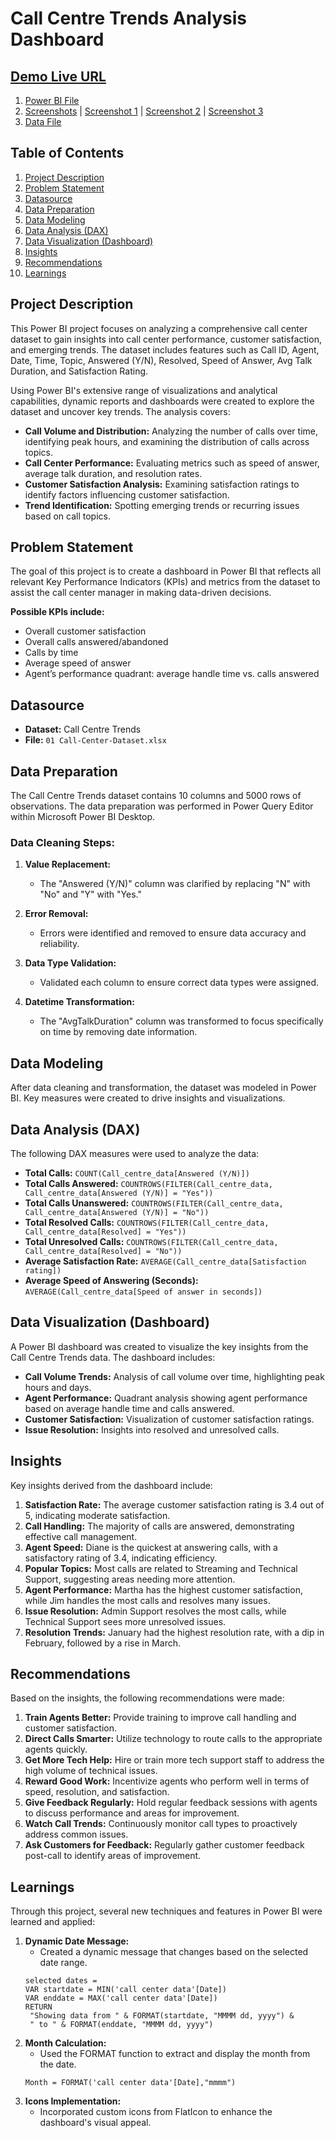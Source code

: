 # Call Centre Trends Analysis Dashboard

## [Demo Live URL](https://www.novypro.com/project/call-centre-trends-analysis-dashboard-2)
1. [Power BI File](https://github.com/ksharma1908/pwc-virutal-internship/blob/main/Task1_Call_Centre_Trend/Task1_Call_Centre_Trends.pbix)
2. [Screenshots](https://github.com/ksharma1908/pwc-virutal-internship/tree/main/Task1_Call_Centre_Trend/Screenshots) | [Screenshot 1](https://github.com/ksharma1908/pwc-virutal-internship/blob/main/Task1_Call_Centre_Trend/Screenshots/screenshot_1.JPG) | [Screenshot 2](https://github.com/ksharma1908/pwc-virutal-internship/blob/main/Task1_Call_Centre_Trend/Screenshots/screenshot_2.JPG) | [Screenshot 3](https://github.com/ksharma1908/pwc-virutal-internship/blob/main/Task1_Call_Centre_Trend/Screenshots/screenshot_3.JPG)
3. [Data File](https://github.com/ksharma1908/pwc-virutal-internship/blob/main/Task1_Call_Centre_Trend/01_Call_Center_Dataset.xlsx)

## Table of Contents
1. [Project Description](#project-description)
2. [Problem Statement](#problem-statement)
3. [Datasource](#datasource)
4. [Data Preparation](#data-preparation)
5. [Data Modeling](#data-modeling)
6. [Data Analysis (DAX)](#data-analysis-dax)
7. [Data Visualization (Dashboard)](#data-visualization-dashboard)
8. [Insights](#insights)
9. [Recommendations](#recommendations)
10. [Learnings](#learnings)

## Project Description
This Power BI project focuses on analyzing a comprehensive call center dataset to gain insights into call center performance, customer satisfaction, and emerging trends. The dataset includes features such as Call ID, Agent, Date, Time, Topic, Answered (Y/N), Resolved, Speed of Answer, Avg Talk Duration, and Satisfaction Rating.

Using Power BI's extensive range of visualizations and analytical capabilities, dynamic reports and dashboards were created to explore the dataset and uncover key trends. The analysis covers:

- **Call Volume and Distribution:** Analyzing the number of calls over time, identifying peak hours, and examining the distribution of calls across topics.
- **Call Center Performance:** Evaluating metrics such as speed of answer, average talk duration, and resolution rates.
- **Customer Satisfaction Analysis:** Examining satisfaction ratings to identify factors influencing customer satisfaction.
- **Trend Identification:** Spotting emerging trends or recurring issues based on call topics.

## Problem Statement
The goal of this project is to create a dashboard in Power BI that reflects all relevant Key Performance Indicators (KPIs) and metrics from the dataset to assist the call center manager in making data-driven decisions.

**Possible KPIs include:**
- Overall customer satisfaction
- Overall calls answered/abandoned
- Calls by time
- Average speed of answer
- Agent’s performance quadrant: average handle time vs. calls answered

## Datasource
- **Dataset:** Call Centre Trends
- **File:** `01 Call-Center-Dataset.xlsx`

## Data Preparation
The Call Centre Trends dataset contains 10 columns and 5000 rows of observations. The data preparation was performed in Power Query Editor within Microsoft Power BI Desktop.

### Data Cleaning Steps:
1. **Value Replacement:**
    - The "Answered (Y/N)" column was clarified by replacing "N" with "No" and "Y" with "Yes."

2. **Error Removal:**
    - Errors were identified and removed to ensure data accuracy and reliability.

3. **Data Type Validation:**
    - Validated each column to ensure correct data types were assigned.

4. **Datetime Transformation:**
    - The "AvgTalkDuration" column was transformed to focus specifically on time by removing date information.

## Data Modeling
After data cleaning and transformation, the dataset was modeled in Power BI. Key measures were created to drive insights and visualizations.

## Data Analysis (DAX)
The following DAX measures were used to analyze the data:

- **Total Calls:** `COUNT(Call_centre_data[Answered (Y/N)])`
- **Total Calls Answered:** `COUNTROWS(FILTER(Call_centre_data, Call_centre_data[Answered (Y/N)] = "Yes"))`
- **Total Calls Unanswered:** `COUNTROWS(FILTER(Call_centre_data, Call_centre_data[Answered (Y/N)] = "No"))`
- **Total Resolved Calls:** `COUNTROWS(FILTER(Call_centre_data, Call_centre_data[Resolved] = "Yes"))`
- **Total Unresolved Calls:** `COUNTROWS(FILTER(Call_centre_data, Call_centre_data[Resolved] = "No"))`
- **Average Satisfaction Rate:** `AVERAGE(Call_centre_data[Satisfaction rating])`
- **Average Speed of Answering (Seconds):** `AVERAGE(Call_centre_data[Speed of answer in seconds])`

## Data Visualization (Dashboard)
A Power BI dashboard was created to visualize the key insights from the Call Centre Trends data. The dashboard includes:

- **Call Volume Trends:** Analysis of call volume over time, highlighting peak hours and days.
- **Agent Performance:** Quadrant analysis showing agent performance based on average handle time and calls answered.
- **Customer Satisfaction:** Visualization of customer satisfaction ratings.
- **Issue Resolution:** Insights into resolved and unresolved calls.

## Insights
Key insights derived from the dashboard include:

1. **Satisfaction Rate:** The average customer satisfaction rating is 3.4 out of 5, indicating moderate satisfaction.
2. **Call Handling:** The majority of calls are answered, demonstrating effective call management.
3. **Agent Speed:** Diane is the quickest at answering calls, with a satisfactory rating of 3.4, indicating efficiency.
4. **Popular Topics:** Most calls are related to Streaming and Technical Support, suggesting areas needing more attention.
5. **Agent Performance:** Martha has the highest customer satisfaction, while Jim handles the most calls and resolves many issues.
6. **Issue Resolution:** Admin Support resolves the most calls, while Technical Support sees more unresolved issues.
7. **Resolution Trends:** January had the highest resolution rate, with a dip in February, followed by a rise in March.

## Recommendations
Based on the insights, the following recommendations were made:

1. **Train Agents Better:** Provide training to improve call handling and customer satisfaction.
2. **Direct Calls Smarter:** Utilize technology to route calls to the appropriate agents quickly.
3. **Get More Tech Help:** Hire or train more tech support staff to address the high volume of technical issues.
4. **Reward Good Work:** Incentivize agents who perform well in terms of speed, resolution, and satisfaction.
5. **Give Feedback Regularly:** Hold regular feedback sessions with agents to discuss performance and areas for improvement.
6. **Watch Call Trends:** Continuously monitor call types to proactively address common issues.
7. **Ask Customers for Feedback:** Regularly gather customer feedback post-call to identify areas of improvement.

## Learnings
Through this project, several new techniques and features in Power BI were learned and applied:

1. **Dynamic Date Message:**
    - Created a dynamic message that changes based on the selected date range.
   ```DAX
   selected dates = 
   VAR startdate = MIN('call center data'[Date])
   VAR enddate = MAX('call center data'[Date])
   RETURN 
    "Showing data from " & FORMAT(startdate, "MMMM dd, yyyy") & 
    " to " & FORMAT(enddate, "MMMM dd, yyyy")

2. **Month Calculation:**
    - Used the FORMAT function to extract and display the month from the date.
   ```DAX
   Month = FORMAT('call center data'[Date],"mmmm")

3. **Icons Implementation:**
    - Incorporated custom icons from FlatIcon to enhance the dashboard's visual appeal.
